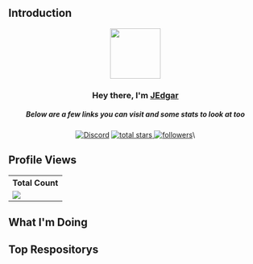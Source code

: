 ## Introduction
<p align="center">
<img src="https://upload.wikimedia.org/wikipedia/commons/thumb/c/c2/GitHub_Invertocat_Logo.svg/220px-GitHub_Invertocat_Logo.svg.png" width="100" height="100"/></a>
</p>

<h3 align="center">Hey there, I'm <a href="https://github.com/JEdgarLab">JEdgar</a></h3>
<h5 align="center">Below are a few links you can visit and some stats to look at too</h5>

<p align="center">
  <a href=""><img alt="Discord" title="Discord" src="https://img.shields.io/badge/-Discord-7289DA?style=for-the-badge&logo=discord&logoColor=white"/></a></a>
  <a href="https://github.com/JEdgarLab?tab=repositories&sort=stargazers">
    <img alt="total stars" title="Total stars on GitHub" src="https://custom-icon-badges.demolab.com/github/stars/JEdgarLab?color=B8B92B&style=for-the-badge&labelColor=959532&logo=star"/>
  </a>
  <a href="https://github.com/JEdgarLab"><img alt="followers" title="Follow me on Github" src="https://img.shields.io/github/followers/JEdgarLab?color=236ad3&style=for-the-badge&logo=github&label=Follow"/></a>\
</p>

## Profile Views


  <table>
    <tr>
      <!-- <th>Profile Views</th> -->
      <th>Total Count</th>
    </tr>
    <tr>
      <!-- <td>
        <div align="center">
          <a href="https://github.com/Thinkright20"><img src="https://github.com/Thinkright20.png" alt="@Thinkright20" width="52" /></a>
          <br />
          <a align="center" href="https://github.com/thinkright20"><b>Thinkright20</b></a>
        </b>
      </td> -->
      <!-- Profile Views -->
      <td>
         <a href="https://github.com/JEdgarLab"> <img src="https://komarev.com/ghpvc/?username=JEdgarLab&style=for-the-badge&color=brightgreen"> </a>
      </td>
    </tr>
  </table>

## What I'm Doing
<!--
- 👀 I’m interested in ...
- 🌱 I’m currently learning ...
- 💞️ I’m looking to collaborate on ...
- 📫 How to reach me ...
- 😄 Pronouns: ...
- ⚡ Fun fact: ...
- 🔭 Working on ChatCool (Bot)
- 🌱 Learning Node.js & more
- 📫 How to contact me: https://scratch.mit.edu/users/Thinkright20man/, thinkright20 (Discord), 

Support ChatCool on KoFi:

[![ko-fi](https://ko-fi.com/img/githubbutton_sm.svg)](https://ko-fi.com/A0A7JKG27)
-->
<!--
## Languages and Tools

<p align="left"> <a href="https://github.com/JEdgarLab"><img src="https://skillicons.dev/icons?i=vscode,github,mongodb,css,html,js,express,nodejs"> </a> </p>

## My Stats:
<p align="center">
<img height="200px" src="https://github-readme-stats.vercel.app/api?username=JEdgarLab&hide_border=true&show_icons=true&count_private=true&theme=gruvbox&bg_color=151515">
</p>

## Activity On GitHub

<p align="center">
  <a href="https://github.com/JEdgarLab">      
<img title="stats" alt="streak" src="https://github-readme-streak-stats.herokuapp.com/?user=JEdgarLab&theme=dark&hide_border=true&stroke=f53b3b"/>
</a> 
</p>
-->
<!--
<details>
  <summary>Github Stats ⚡</summary>
  
  <a href="https://github.com/JEdgarLab">![JEdgar's github stats](https://github-readme-stats.vercel.app/api?username=JEdgarLab&theme=blueberry&count_private=true&hide_border=true&line_height=20)</a>
  <a href="https://github.com/JEdgarLab">![Top Langs](https://github-readme-stats.vercel.app/api/top-langs/?username=JEdgarLab&theme=blueberry&count_private=true&hide_border=true)</a>
  <a href="https://github.com/JEdgarLab"></a>
</details>
-->
## Top Respositorys
<!--
  <p align="left">
     <a href="https://github.com/Thinkright20/Profile-Badges"><img width="278" src="https://denvercoder1-github-readme-stats.vercel.app/api/pin/?username=thinkright20&repo=Profile-Badges&theme=react&bg_color=1F222E&title_color=F8D866&hide_border=true&icon_color=F8D866&show_icons=false" alt="github-readme-streak-stats"></a>
    <a href="https://github.com/Thinkright20/IP-Finder"><img width="278" src="https://denvercoder1-github-readme-stats.vercel.app/api/pin/?username=Thinkright20&repo=IP-Finder&theme=react&bg_color=1F222E&title_color=F8D866&hide_border=true&icon_color=F8D866&show_icons=false" alt="github-readme-streak-stats"></a>
   <a href="https://github.com/ChatCool-Inc/chatcool"><img width="278" src="https://denvercoder1-github-readme-stats.vercel.app/api/pin/?username=ChatCool-Inc&repo=chatcool&theme=react&bg_color=1F222E&title_color=F8D866&hide_border=true&icon_color=F8D866&show_icons=false" alt="github-readme-streak-stats"></a>
  </p>
  -->
